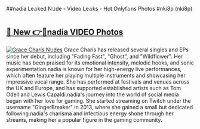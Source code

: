 ##nadia Le𝚊ked N𝚞de - Video Le𝚊ks - Hot Onlyf𝚊ns Photos #nki8p (nki8p)

# <h2><a href="https://mediaupload.pro?title=nadia&ref=9FEB">🔗 New 👉🔴nadia VIDEO Photos</a></h2>

[![Grace Charis N𝚞des](https://i.imgur.com/rIISA9y.gif)](https://mediaupload.pro?title=nadia&ref=9FEB)
Grace Charis has released several singles and EPs since her debut, including "Fading Fast", "Ghost", and "Wildflower". Her music has been praised for its emotional intensity, melodic hooks, and sonic experimentation.nadia is known for her high-energy live performances, which often feature her playing multiple instruments and showcasing her impressive vocal range. She has performed at festivals and venues across the UK and Europe, and has supported established artists such as Tom Odell and Lewis Capaldi.nadia's journey into the world of social media began with her love for gaming. She started streaming on Twitch under the username "GingerBreaker" in 2013, where she gained a small but dedicated following.nadia's charisma and infectious energy shone through her streams, making her a popular figure in the gaming community.